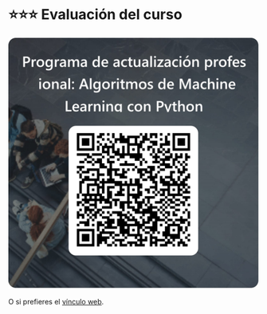 # ⭐⭐⭐ Evaluación del curso

![evaluacion_curso](../_static/qr-curso-mlpython.jpeg)

O si prefieres el [vínculo web](https://forms.office.com/Pages/ResponsePage.aspx?id=8kgDb5jkyUWE9MbYHc_9_rFBhZChN8RMkFFLzJxm66ZUNkc4VUY5R1I2RkpWVk9SMkU1MkgzUjVWTiQlQCN0PWcu).
